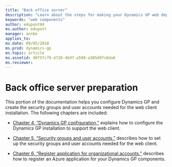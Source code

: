 ```yaml
---
title: "Back office server"
description: "Learn about the steps for making your Dynamics GP web deployment more secure."
keywords: "web components"
author: edupont04
ms.author: edupont
manager: annbe
applies_to: 
ms.date: 09/05/2018
ms.prod: dynamics-gp
ms.topic: article
ms.assetid: 40f5fc79-4720-4b97-a598-a385d9fc6da6
ms.reviewer: 
---
```


# Back office server preparation

This portion of the documentation helps you configure Dynamics GP and create the security groups and user accounts needed for the web client installation. The following chapters are included:

- [Chapter 4, “Dynamics GP configuration,”](deployment-configurations.md) explains how to configure the Dynamics GP installation to support the web client.  

- [Chapter 5, “Security groups and user accounts,”](security-groups-and-user-accounts.md) describes how to set up the security groups and user accounts needed for the web client.  

- [Chapter 6, “Register application for organizational accounts,”](register-application-for-organizational-accounts.md) describes how to register an Azure application for your Dynamics GP components.  



